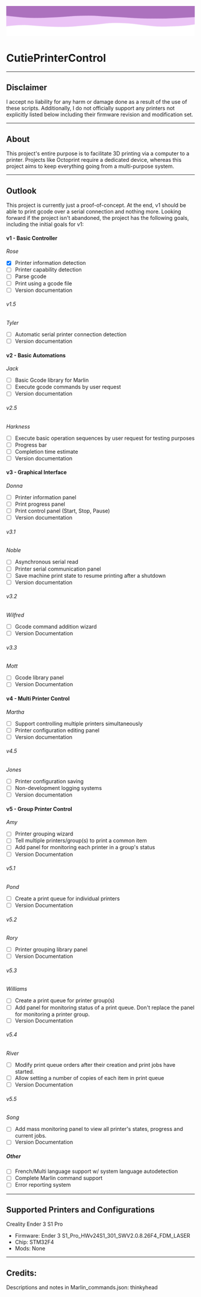 ![](./art/README_Header.png)

# CutiePrinterControl
---

## Disclaimer

I accept no liability for any harm or damage done as a result of the use of these scripts. Additionally, I do not officially support any printers not explicitly listed below including their firmware revision and modification set.

---

## About

This project's entire purpose is to facilitate 3D printing via a computer to a printer. Projects like Octoprint require a dedicated device, whereas this project aims to keep everything going from a multi-purpose system.

---

## Outlook

This project is currently just a proof-of-concept. At the end, v1 should be able to print gcode over a serial connection and nothing more. Looking forward if the project isn't abandoned, the project has the following goals, including the initial goals for v1:

#### v1 - Basic Controller
*Rose*

- [x] Printer information detection
- [ ] Printer capability detection
- [ ] Parse gcode
- [ ] Print using a gcode file
- [ ] Version documentation

###### v1.5
*Tyler*

- [ ] Automatic serial printer connection detection
- [ ] Version documentation

#### v2 - Basic Automations
*Jack*

- [ ] Basic Gcode library for Marlin
- [ ] Execute gcode commands by user request
- [ ] Version documentation

###### v2.5
*Harkness*

- [ ] Execute basic operation sequences by user request for testing purposes
- [ ] Progress bar
- [ ] Completion time estimate
- [ ] Version documentation

#### v3 - Graphical Interface
*Donna*

- [ ] Printer information panel
- [ ] Print progress panel
- [ ] Print control panel (Start, Stop, Pause)
- [ ] Version documentation

###### v3.1
*Noble*

- [ ] Asynchronous serial read
- [ ] Printer serial communication panel
- [ ] Save machine print state to resume printing after a shutdown
- [ ] Version documentation

###### v3.2
*Wilfred*

- [ ] Gcode command addition wizard
- [ ] Version Documentation

###### v3.3
*Mott*

- [ ] Gcode library panel
- [ ] Version Documentation

#### v4 - Multi Printer Control
*Martha*

- [ ] Support controlling multiple printers simultaneously
- [ ] Printer configuration editing panel
- [ ] Version documentation

###### v4.5
*Jones*

- [ ] Printer configuration saving
- [ ] Non-development logging systems
- [ ] Version documentation

#### v5 - Group Printer Control
*Amy*

- [ ] Printer grouping wizard
- [ ] Tell multiple printers/group(s) to print a common item
- [ ] Add panel for monitoring each printer in a group's status
- [ ] Version Documentation

###### v5.1
*Pond*

- [ ] Create a print queue for individual printers
- [ ] Version Documentation

###### v5.2
*Rory*

- [ ] Printer grouping library panel
- [ ] Version Documentation

###### v5.3
*Williams*

- [ ] Create a print queue for printer group(s)
- [ ] Add panel for monitoring status of a print queue. Don't replace the panel for monitoring a printer group.
- [ ] Version Documentation

###### v5.4
*River*

- [ ] Modify print queue orders after their creation and print jobs have started.
- [ ] Allow setting a number of copies of each item in print queue
- [ ] Version Documentation

###### v5.5
*Song*

- [ ] Add mass monitoring panel to view all printer's states, progress and current jobs.
- [ ] Version Documentation

##### Other

- [ ] French/Multi language support w/ system language autodetection
- [ ] Complete Marlin command support
- [ ] Error reporting system

---

## Supported Printers and Configurations

Creality Ender 3 S1 Pro
- Firmware: Ender 3 S1_Pro_HWv24S1_301_SWV2.0.8.26F4_FDM_LASER
- Chip: STM32F4
- Mods: None

---

## Credits:

Descriptions and notes in Marlin_commands.json: thinkyhead
